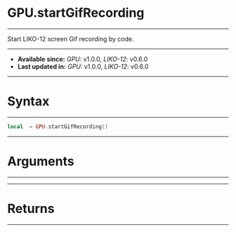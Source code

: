 # GPU.startGifRecording
---

Start LIKO-12 screen Gif recording by code.

---

* **Available since:** _GPU:_ v1.0.0, _LIKO-12_: v0.6.0
* **Last updated in:** _GPU:_ v1.0.0, _LIKO-12_: v0.6.0

---
# Syntax
---

```lua
local  = GPU.startGifRecording()
```

---
# Arguments
---



---
# Returns
---


